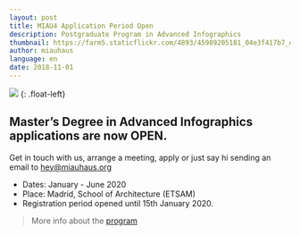 ```yaml
---
layout: post
title: MIAU4 Application Period Open
description: Postgraduate Program in Advanced Infographics
thumbnail: https://farm5.staticflickr.com/4893/45989205181_04e3f417b7_o_d.jpg
author: miauhaus
language: en
date: 2018-11-01
---
```



![](https://media.giphy.com/media/4598RJ1eHhfNiQKINX/giphy.gif)
{: .float-left}

## Master’s Degree in Advanced Infographics applications are now OPEN.

Get in touch with us, arrange a meeting, apply or just say hi sending an email to hey@miauhaus.org

- Dates: January - June 2020
- Place: Madrid, School of Architecture (ETSAM)
- Registration period opened until 15th January 2020.

> More info about the [program](/courses/miau)
